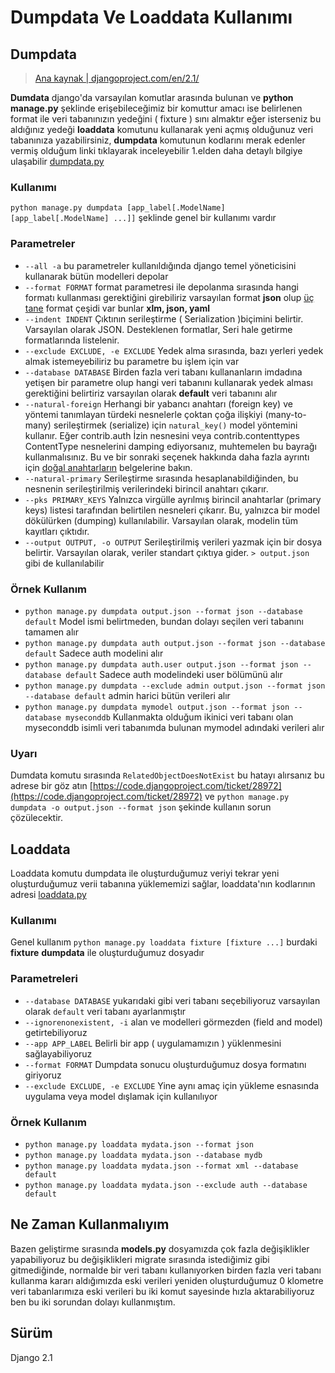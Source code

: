 # Dumpdata Ve Loaddata Kullanımı

## Dumpdata

> [Ana kaynak \| djangoproject.com/en/2.1/](https://docs.djangoproject.com/en/2.1/ref/django-admin/#dumpdata)

**Dumdata** django'da varsayılan komutlar arasında bulunan ve **python manage.py** şeklinde erişebileceğimiz bir komuttur amacı ise belirlenen format ile veri tabanınızın yedeğini \( fixture \) sını almaktır eğer isterseniz bu aldığınız yedeği **loaddata** komutunu kullanarak yeni açmış olduğunuz veri tabanınıza yazabilirsiniz, **dumpdata** komutunun kodlarını merak edenler vermiş olduğum linki tıklayarak inceleyebilir 1.elden daha detaylı bilgiye ulaşabilir [dumpdata.py](https://github.com/django/django/blob/master/django/core/management/commands/dumpdata.py)

### Kullanımı

`python manage.py dumpdata [app_label[.ModelName] [app_label[.ModelName] ...]]` şeklinde genel bir kullanımı vardır

### Parametreler

* `--all -a` bu parametreler kullanıldığında django temel yöneticisini kullanarak bütün modelleri depolar
* `--format FORMAT` format parametresi ile depolanma sırasında hangi formatı kullanması gerektiğini girebiliriz varsayılan format **json** olup [üç tane](https://docs.djangoproject.com/en/2.1/topics/serialization/#serialization-formats) format çeşidi var bunlar **xlm, json, yaml**
* `--indent INDENT` Çıktının serileştirme \( Serialization \)biçimini belirtir. Varsayılan olarak JSON. Desteklenen formatlar, Seri hale getirme formatlarında listelenir.
* `--exclude EXCLUDE, -e EXCLUDE` Yedek alma sırasında, bazı yerleri yedek almak istemeyebiliriz bu parametre bu işlem için var
* `--database DATABASE` Birden fazla veri tabanı kullananların imdadına yetişen bir parametre olup hangi veri tabanını kullanarak yedek alması gerektiğini belirtiriz varsayılan olarak **default** veri tabanını alır
* `--natural-foreign` Herhangi bir yabancı anahtarı \(foreign key\) ve yöntemi tanımlayan türdeki nesnelerle çoktan çoğa ilişkiyi \(many-to-many\) serileştirmek \(serialize\) için `natural_key()` model yöntemini kullanır. Eğer contrib.auth İzin nesnesini veya contrib.contenttypes ContentType nesnelerini damping ediyorsanız, muhtemelen bu bayrağı kullanmalısınız. Bu ve bir sonraki seçenek hakkında daha fazla ayrıntı için [doğal anahtarların](https://docs.djangoproject.com/en/2.1/topics/serialization/#topics-serialization-natural-keys) belgelerine bakın.
* `--natural-primary` Serileştirme sırasında hesaplanabildiğinden, bu nesnenin serileştirilmiş verilerindeki birincil anahtarı çıkarır.
* `--pks PRIMARY_KEYS` Yalnızca virgülle ayrılmış birincil anahtarlar \(primary keys\) listesi tarafından belirtilen nesneleri çıkarır. Bu, yalnızca bir model dökülürken \(dumping\) kullanılabilir. Varsayılan olarak, modelin tüm kayıtları çıktıdır.
* `--output OUTPUT, -o OUTPUT` Serileştirilmiş verileri yazmak için bir dosya belirtir. Varsayılan olarak, veriler standart çıktıya gider. `> output.json` gibi de kullanılabilir

### Örnek Kullanım

* `python manage.py dumpdata output.json --format json --database default` Model ismi belirtmeden, bundan dolayı seçilen veri tabanını tamamen alır
* `python manage.py dumpdata auth output.json --format json --database default` Sadece auth modelini alır
* `python manage.py dumpdata auth.user output.json --format json --database default` Sadece auth modelindeki user bölümünü alır
* `python manage.py dumpdata --exclude admin output.json --format json --database default` admin harici bütün verileri alır
* `python manage.py dumpdata mymodel output.json --format json --database myseconddb` Kullanmakta olduğum ikinici veri tabanı olan myseconddb isimli veri tabanımda bulunan mymodel adındaki verileri alır

### Uyarı

Dumdata komutu sırasında `RelatedObjectDoesNotExist` bu hatayı alırsanız bu adrese bir göz atın [https://code.djangoproject.com/ticket/28972](https://code.djangoproject.com/ticket/28972) ve `python manage.py dumpdata -o output.json --format json` şekinde kullanın sorun çözülecektir.

## Loaddata

Loaddata komutu dumpdata ile oluşturduğumuz veriyi tekrar yeni oluşturduğumuz verii tabanına yüklememizi sağlar, loaddata'nın kodlarının adresi [loaddata.py](https://github.com/django/django/blob/master/django/core/management/commands/loaddata.py)

### Kullanımı

Genel kullanım `python manage.py loaddata fixture [fixture ...]` burdaki **fixture** **dumpdata** ile oluşturduğumuz dosyadır

### Parametreleri

* `--database DATABASE` yukarıdaki gibi veri tabanı seçebiliyoruz varsayılan olarak `default` veri tabanı ayarlanmıştır
* `--ignorenonexistent, -i` alan ve modelleri görmezden \(field and model\) getirtebiliyoruz
* `--app APP_LABEL` Belirli bir app \( uygulamamızın \) yüklenmesini sağlayabiliyoruz
* `--format FORMAT` Dumpdata sonucu oluşturduğumuz dosya formatını giriyoruz
* `--exclude EXCLUDE, -e EXCLUDE` Yine aynı amaç için yükleme esnasında uygulama veya model dışlamak için kullanılıyor

### Örnek Kullanım

* `python manage.py loaddata mydata.json --format json`
* `python manage.py loaddata mydata.json --database mydb`
* `python manage.py loaddata mydata.json --format xml --database default`
* `python manage.py loaddata mydata.json --exclude auth --database default`

## Ne Zaman Kullanmalıyım

Bazen geliştirme sırasında **models.py** dosyamızda çok fazla değişiklikler yapabiliyoruz bu değişiklikleri migrate sırasında istediğimiz gibi gitmediğinde, normalde bir veri tabanı kullanıyorken birden fazla veri tabanı kullanma kararı aldığımızda eski verileri yeniden oluşturduğumuz 0 klometre veri tabanlarımıza eski verileri bu iki komut sayesinde hızla aktarabiliyoruz ben bu iki sorundan dolayı kullanmıştım.

## Sürüm

Django 2.1

